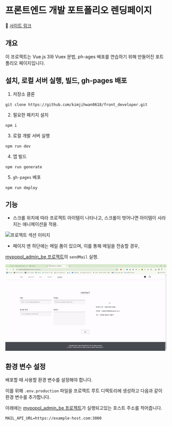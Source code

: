 # 프론트엔드 개발 포트폴리오 렌딩페이지
🔗 <a href="https://kimjihwan0618.github.io/front_developer/" target="_blank">사이트 링크</a>


## 개요
이 프로젝트는 Vue.js 3와 Vuex 문법, ph-ages 배포를 연습하기 위해 만들어진 포트폴리오 페이지입니다.


## 설치, 로컬 서버 실행, 빌드, gh-pages 배포
1. 저장소 클론

``
git clone https://github.com/kimjihwan0618/front_developer.git
``

2. 필요한 패키지 설치

``
npm i
``

3. 로컬 개발 서버 실행

``
npm run dev
``

4. 앱 빌드

``
npm run generate
``

5. `gh-pages` 배포 

``
npm run deploy
``


## 기능
- 스크롤 위치에 따라 프로젝트 아이템이 나타나고, 스크롤이 벗어나면 아이템이 사라지는 애니메이션을 적용.

![프로젝트 섹션 이미지](./assets/images/project_scroll_ani.gif)



- 페이지 맨 하단에는 메일 폼이 있으며, 이를 통해 메일을 전송할 경우, 

[mypopol_admin_be 프로젝트](https://github.com/kimjihwan0618/mypopol_admin_be/blob/main/controllers/emailCtrl.js)의 `sendMail` 실행.

![메일 전송 이미지](./assets/images/mail_send.gif)


## 환경 변수 설정

배포할 때 사용할 환경 변수를 설정해야 합니다.

이를 위해 `.env.production` 파일을 프로젝트 루트 디렉토리에 생성하고 다음과 같이 환경 변수를 추가합니다.

아래에는 [mypopol_admin_be 프로젝트](https://github.com/kimjihwan0618/mypopol_admin_be)가 실행되고있는 호스트 주소를 적어줍니다.
```plaintext
MAIL_API_URL=https://example-host.com:3000
